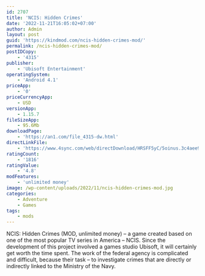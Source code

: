 ```yaml
---
id: 2707
title: 'NCIS: Hidden Crimes'
date: '2022-11-21T16:05:02+07:00'
author: Admin
layout: post
guid: 'https://kindmod.com/ncis-hidden-crimes-mod/'
permalink: /ncis-hidden-crimes-mod/
postIDCopy:
    - '4315'
publisher:
    - 'Ubisoft Entertainment'
operatingSystem:
    - 'Android 4.1'
priceApp:
    - '0'
priceCurrencyApp:
    - USD
versionApp:
    - 1.15.7
fileSizeApp:
    - 95.6Mb
downloadPage:
    - 'https://an1.com/file_4315-dw.html'
directLinkFile:
    - 'https://www.4sync.com/web/directDownload/HRSFF5yC/5oinus.3c4aee9a1e20c9636849d2169f4e972a'
ratingCount:
    - '1816'
ratingValue:
    - '4.8'
modFeatures:
    - 'unlimited money'
image: /wp-content/uploads/2022/11/ncis-hidden-crimes-mod.jpg
categories:
    - Adventure
    - Games
tags:
    - mods
---
```


NCIS: Hidden Crimes (MOD, unlimited money) – a game created based on one of the most popular TV series in America – NCIS. Since the development of this project involved a games studio Ubisoft, it will certainly get worth the time spent. The work of the federal agency is complicated and difficult, because their task – to investigate crimes that are directly or indirectly linked to the Ministry of the Navy.
